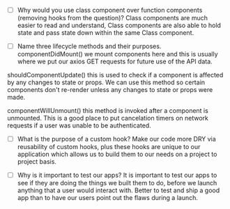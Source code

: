 - [ ] Why would you use class component over function components (removing hooks from the question)?
Class components are much easier to read and understand, Class components are also able to hold state and pass state down within the same Class component.

- [ ] Name three lifecycle methods and their purposes.
componentDidMount() we mount components here and this is usually where we put our axios GET requests for future use of the API data.

shouldComponentUpdate() this is used to check if a component is affected by any changes to state or props.
We can use this method so certain components don't re-render unless any changes to state or props were made. 

componentWillUnmount() this method is invoked after a component is unmounted.
This is a good place to put cancelation timers on network requests if a user was unable to be authenticated.

- [ ] What is the purpose of a custom hook?
Make our code more DRY via reusability of custom hooks, plus these hooks are unique to our application which allows us to build them to our needs on a project to project basis.

- [ ] Why is it important to test our apps?
It is important to test our apps to see if they are doing the things we built them to do, before we launch anything that a user would interact with.
Better to test and ship a good app than to have our users point out the flaws during a launch.